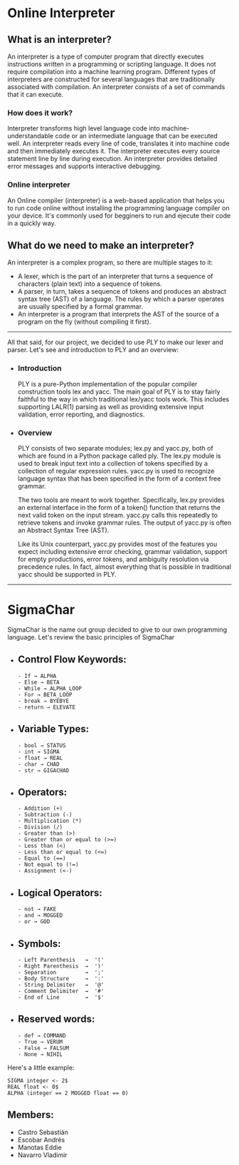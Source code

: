 # Online Interpreter

## What is an interpreter?

An interpreter is a type of computer program that directly executes instructions written in a programming or scripting language. It does not require compilation into a machine learning program. Different types of interpreters are constructed for several languages that are traditionally associated with compilation. An interpreter consists of a set of commands that it can execute. 

### How does it work?

Interpreter transforms high level language code into machine-understandable code or an intermediate language that can be executed well. An interpreter reads every line of code, translates it into machine code and then immediately executes it. The interpreter executes every source statement line by line during execution. An interpreter provides detailed error messages and supports interactive debugging. 

### Online interpreter

An Online compiler (interpreter) is a web-based application that helps you to run code online without installing the programming language compiler on your device. It's commonly used for begginers to run and ejecute their code in a quickly way. 

## What do we need to make an interpreter?

An interpreter is a complex program, so there are multiple stages to it:

- A lexer, which is the part of an interpreter that turns a sequence of characters (plain text) into a sequence of tokens.
- A parser, in turn, takes a sequence of tokens and produces an abstract syntax tree (AST) of a language. The rules by which a parser operates are usually specified by a formal grammar.
- An interpreter is a program that interprets the AST of the source of a program on the fly (without compiling it first).

----

All that said, for our project, we decided to use _PLY_ to make our lexer and parser. Let's see and introduction to PLY and an overview: 

- ### Introduction

	PLY is a pure-Python implementation of the popular compiler construction tools lex and yacc. The main goal of PLY is to stay fairly faithful to the way in which traditional lex/yacc tools work. This includes supporting LALR(1) parsing as well as providing extensive input validation, error reporting, and diagnostics. 
	
- ### Overview

	PLY consists of two separate modules; lex.py and yacc.py, both of which are found in a Python package called ply. The lex.py module is used to break input text into a collection of tokens specified by a collection of regular expression rules. yacc.py is used to recognize language syntax that has been specified in the form of a context free grammar.

	The two tools are meant to work together. Specifically, lex.py provides an external interface in the form of a token() function that returns the next valid token on the input stream. yacc.py calls this repeatedly to retrieve tokens and invoke grammar rules. The output of yacc.py is often an Abstract Syntax Tree (AST).
	
	Like its Unix counterpart, yacc.py provides most of the features you expect including extensive error checking, grammar validation, support for empty productions, error tokens, and ambiguity resolution via precedence rules. In fact, almost everything that is possible in traditional yacc should be supported in PLY.
	
	



---

# SigmaChar

SigmaChar is the name out group decided to give to our own programming language. Let's review the basic principles of SigmaChar


- ## Control Flow Keywords:
	```
	- If → ALPHA
	- Else → BETA
	- While → ALPHA_LOOP
	- For → BETA_LOOP
	- break → BYEBYE
	- return → ELEVATE
	
- ## Variable Types:
	```
	- bool → STATUS
	- int → SIGMA 
	- float → REAL
	- char → CHAD
	- str → GIGACHAD
	
- ## Operators:
	```
	- Addition (+)
	- Subtraction (-)
	- Multiplication (*)
	- Division (/)
	- Greater than (>)
	- Greater than or equal to (>=)
	- Less than (<)
	- Less than or equal to (<=)
	- Equal to (==)
	- Not equal to (!=)
	- Assignment (<-)
	
- ## Logical Operators:
	```
	- not → FAKE 
	- and → MOGGED 
	- or → GOD 
	```	

- ## Symbols:
	```
	- Left Parenthesis   →  '('
	- Right Parenthesis  →  ')'
	- Separation         →  ';'
	- Body Structure     →  ':'
	- String Delimiter   →  '@'
	- Comment Delimiter  →  '#' 
	- End of Line        →  '$'
	```	

- ## Reserved words:
	```
	- def → COMMAND
	- True → VERUM
	- False → FALSUM
	- None → NIHIL
	
	```

Here's a little example: 

```
SIGMA integer <- 2$
REAL float <- 0$
ALPHA (integer == 2 MOGGED float == 0)
```

## Members:

- Castro Sebastián
- Escobar Andrés
- Manotas Eddie
- Navarro Vladimir
